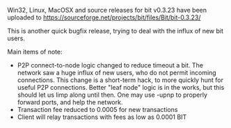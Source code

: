 Win32, Linux, MacOSX and source releases for bit v0.3.23 have been uploaded to
https://sourceforge.net/projects/bit/files/Bit/bit-0.3.23/

This is another quick bugfix release, trying to deal with the influx of new bit users.

Main items of note:

* P2P connect-to-node logic changed to reduce timeout a bit.  The network saw a huge influx of new users, who do not permit incoming connections.  This change is a short-term hack, to more quickly hunt for useful P2P connections.  Better "leaf node" logic is in the works, but this should let us limp along until then.  One may use -upnp to properly forward ports, and help the network.
* Transaction fee reduced to 0.0005 for new transactions
* Client will relay transactions with fees as low as 0.0001 BIT
